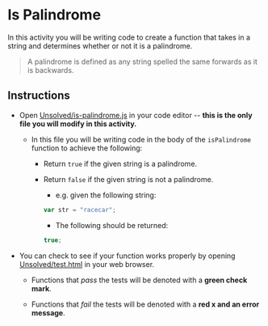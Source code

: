 # Is Palindrome

In this activity you will be writing code to create a function that takes in a string and determines whether or not it is a palindrome.

> A palindrome is defined as any string spelled the same forwards as it is backwards.

## Instructions

* Open [Unsolved/is-palindrome.js](Unsolved/is-palindrome.js) in your code editor -- **this is the only file you will modify in this activity.**

  * In this file you will be writing code in the body of the `isPalindrome` function to achieve the following:

    * Return `true` if the given string is a palindrome.

    * Return `false` if the given string is not a palindrome.

      * e.g. given the following string:

      ```js
      var str = "racecar";
      ```

      * The following should be returned:

      ```js
      true;
      ```

* You can check to see if your function works properly by opening [Unsolved/test.html](Unsolved/test.html) in your web browser.

  * Functions that _pass_ the tests will be denoted with a **green check mark**.

  * Functions that _fail_ the tests will be denoted with a **red x and an error message**.
